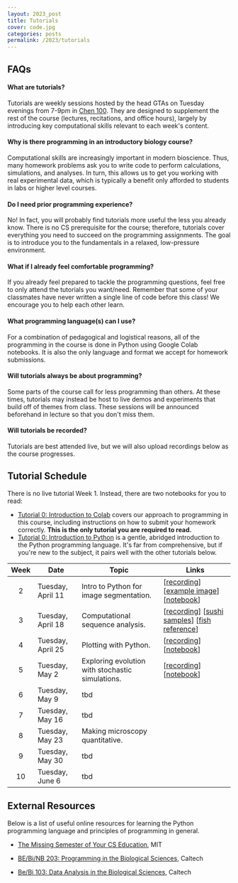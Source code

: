 ```yaml
---
layout: 2023_post
title: Tutorials
cover: code.jpg
categories: posts
permalink: /2023/tutorials
---
```


## FAQs

#### What are tutorials?
Tutorials are weekly sessions hosted by the head GTAs on Tuesday evenings from 7-9pm in [Chen 100](https://www.caltech.edu/map/campus/tianqiao-and-chrissy-chen-neuroscience-research-building). They are designed to supplement the rest of the course (lectures, recitations, and office hours), largely by introducing key computational skills relevant to each week's content.

#### Why is there programming in an introductory biology course?
Computational skills are increasingly important in modern bioscience. Thus, many homework problems ask you to write code to perform calculations, simulations, and analyses. In turn, this allows us to get you working with real experimental data, which is typically a benefit only afforded to students in labs or higher level courses.

#### Do I need prior programming experience?
No! In fact, you will probably find tutorials more useful the less you already know. There is no CS prerequisite for the course; therefore, tutorials cover everything you need to succeed on the programming assignments. The goal is to introduce you to the fundamentals in a relaxed, low-pressure environment.

#### What if I already feel comfortable programming?
If you already feel prepared to tackle the programming questions, feel free to only attend the tutorials you want/need. Remember that some of your classmates have never written a single line of code before this class! We encourage you to help each other learn.

#### What programming language(s) can I use?
For a combination of pedagogical and logistical reasons, all of the programming in the course is done in Python using Google Colab notebooks. It is also the only language and format we accept for homework submissions.

#### Will tutorials always be about programming?
Some parts of the course call for less programming than others. At these times, tutorials may instead be host to live demos and experiments that build off of themes from class. These sessions will be announced beforehand in lecture so that you don't miss them.

#### Will tutorials be recorded?
Tutorials are best attended live, but we will also upload recordings below as the course progresses.

## Tutorial Schedule
There is no live tutorial Week 1. Instead, there are two notebooks for you to read:
- [Tutorial 0: Introduction to Colab](https://colab.research.google.com/drive/1fq_HaiuYb1L18uGcoA3eGs6taiUafR-6?usp=sharing) covers our approach to programming in this course, including instructions on how to submit your homework correctly. **This is the only tutorial you are required to read.**
- [Tutorial 0: Introduction to Python](https://colab.research.google.com/drive/1WGEmPLcuYrGZ7IfvKAqWjRi7yTrTx6k9?usp=sharing) is a gentle, abridged introduction to the Python programming language. It's far from comprehensive, but if you're new to the subject, it pairs well with the other tutorials below.

| Week | Date | Topic | Links |
| :--: | -- | -- | -- |
| 2 | Tuesday, April 11 | Intro to Python for image segmentation. | [[recording](https://drive.google.com/file/d/1MRxs2vY4H7DFom4sts0SoU8tHlZ_PCR1/view)] [[example image](https://live.staticflickr.com/1446/25978596875_df948ea1f1_b.jpg)] [[notebook](https://colab.research.google.com/drive/1Ea65EEI9KCu9BptC-vJdRad1JrQynK9I?usp=sharing)] |
| 3 | Tuesday, April 18 | Computational sequence analysis. | [[recording](https://drive.google.com/file/d/14HOYEA2-h0w_wYZ7am9pDJB5FZyJX8pS/view?usp=sharing)] [[sushi samples](http://rpdata.caltech.edu/courses/bi1_2023/data/sushi_samples.txt)] [[fish reference](http://rpdata.caltech.edu/courses/bi1_2023/data/fish_reference.txt)] |
| 4 | Tuesday, April 25 | Plotting with Python. | [[recording](https://drive.google.com/file/d/1SuiXNMHiXI__o_bMvmRQDjJc1CRpGrE_/view?usp=sharing)] [[notebook](https://colab.research.google.com/drive/19q0t0MknF1HN1FdZzTDSUXlbqVkCgtea?authuser=1#scrollTo=EJRXLsycq9uo)] |
| 5 | Tuesday, May 2 | Exploring evolution with stochastic simulations. | [[recording](https://drive.google.com/file/d/1oGbFQ1BheY5EqqiLs1-sM6itKM-P08rp/view?usp=share_link)] [[notebook](https://colab.research.google.com/drive/1EPsGcLdgUN5gU0RADpBpujzOsA-0JNYJ?usp=sharing)] |
| 6 | Tuesday, May 9 | tbd | |
| 7 | Tuesday, May 16 | tbd | |
| 8 | Tuesday, May 23 | Making microscopy quantitative. | |
| 9 | Tuesday, May 30 | tbd | |
| 10 | Tuesday, June 6 | tbd | |

## External Resources

Below is a list of useful online resources for learning the Python programming language and principles of programming in general.

* [The Missing Semester of Your CS Education](https://missing.csail.mit.edu/), MIT

* [BE/Bi/NB 203: Programming in the Biological Sciences](http://justinbois.github.io/bootcamp/2016/), Caltech

* [Be/Bi 103: Data Analysis in the Biological Sciences](http://www.bebi103.caltech.edu), Caltech

